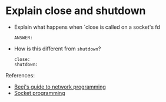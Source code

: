 # Explain close and shutdown

- Explain what happens when `close is called on a socket's fd

    ```text
    ANSWER:
    ```

- How is this different from `shutdown`?

    ```text
    close:
    shutdown:
    ```


References:

- [Beej's guide to network programming](https://beej.us/guide/bgnet/html/)
- [Socket programming](https://www.geeksforgeeks.org/socket-programming-cc/)
